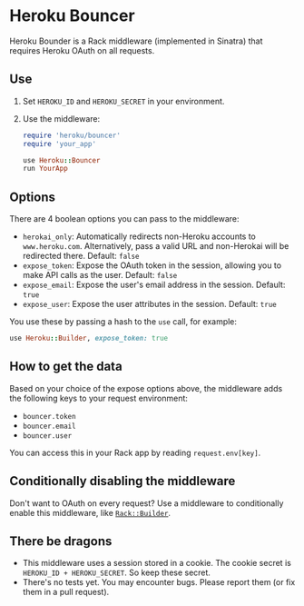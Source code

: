 # Heroku Bouncer

Heroku Bounder is a Rack middleware (implemented in Sinatra) that
requires Heroku OAuth on all requests.

## Use

1. Set `HEROKU_ID` and `HEROKU_SECRET` in your environment.
2. Use the middleware:

    ```ruby
    require 'heroku/bouncer'
    require 'your_app'

    use Heroku::Bouncer
    run YourApp
    ```

## Options

There are 4 boolean options you can pass to the middleware:

* `herokai_only`: Automatically redirects non-Heroku accounts to
  `www.heroku.com`. Alternatively, pass a valid URL and non-Herokai will
  be redirected there. Default: `false`
* `expose_token`: Expose the OAuth token in the session, allowing you to
  make API calls as the user. Default: `false`
* `expose_email`: Expose the user's email address in the session.
  Default: `true`
* `expose_user`: Expose the user attributes in the session. Default:
  `true`

You use these by passing a hash to the `use` call, for example:

```ruby
use Heroku::Builder, expose_token: true
```

## How to get the data

Based on your choice of the expose options above, the middleware adds
the following keys to your request environment:

* `bouncer.token`
* `bouncer.email`
* `bouncer.user`

You can access this in your Rack app by reading `request.env[key]`.

## Conditionally disabling the middleware

Don't want to OAuth on every request? Use a middleware to conditionally
enable this middleware, like
[`Rack::Builder`](http://rack.rubyforge.org/doc/Rack/Builder.html).

## There be dragons

* This middleware uses a session stored in a cookie. The cookie secret
  is `HEROKU_ID + HEROKU_SECRET`. So keep these secret.
* There's no tests yet. You may encounter bugs. Please report them (or
  fix them in a pull request).
